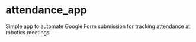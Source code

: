 # attendance_app

Simple app to automate Google Form submission for tracking attendance at robotics meetings

